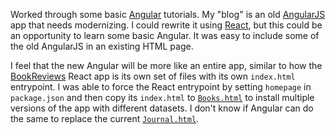 Worked through some basic [Angular](https://angular.io/) tutorials.  My "blog"
is an old [AngularJS](https://angularjs.org/) app that needs modernizing.  I
could rewrite it using [React](https://reactjs.org/), but this could be an
opportunity to learn some basic Angular.  It was easy to include some of the old
AngularJS in an existing HTML page.

I feel that the new Angular will be more like an entire app, similar to how the
[BookReviews](https://github.com/jeantessier/book-reviews-react-app) React app
is its own set of files with its own `index.html` entrypoint.  I was able to
force the React entrypoint by setting `homepage` in `package.json` and then
copy its `index.html` to [`Books.html`](Books.html) to install multiple versions
of the app with different datasets.  I don't know if Angular can do the same to
replace the current [`Journal.html`](Journal.hml).
